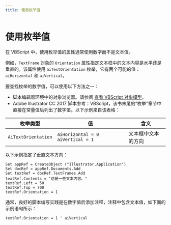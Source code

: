```yaml
---
title: 使用枚举值
---
```

# 使用枚举值

在 VBScript 中，使用枚举值的属性通常使用数字而不是文本值。

例如，`TextFrame` 对象的 `Orientation` 属性指定文本框中的文本内容是水平还是垂直的。该属性使用 `aiTextOrientation` 枚举，它有两个可能的值：`aiHorizontal` 和 `aiVertical`。

要查找枚举的数字值，可以使用以下方法之一：

- 脚本编辑器环境中的对象浏览器。请参阅 [查看 VBScript 对象模型](../introduction/viewingTheObjectModel.md#viewing-the-vbscript-object-model)。
- Adobe Illustrator CC 2017 脚本参考：VBScript，该书末尾的“枚举”章节中直接在常量值后列出了数字值。以下示例来自该表格：

| 枚举类型           | 值                                  | 含义                                     |
|--------------------|-------------------------------------|-----------------------------------------|
| `AiTextOrientation` | `aiHorizontal = 0` `aiVertical = 1` | 文本框中文本的方向                       |

以下示例指定了垂直文本方向：

```vbscript
Set appRef = CreateObject ("Illustrator.Application")
Set docRef = appRef.Documents.Add
Set textRef = docRef.TextFrames.Add
textRef.Contents = "这是一些文本内容。"
textRef.Left = 50
textRef.Top = 700
textRef.Orientation = 1
```

通常，良好的脚本编写实践是在数字值后添加注释，注释中包含文本值，如下面的示例语句所示：

```vbscript
textRef.Orientation = 1 ' aiVertical
```